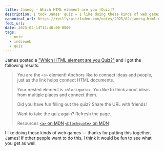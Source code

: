 ```yaml
---
title: Jamesg — Which HTML element are you [Quiz]?
description: I took James' quiz — I like doing these kinds of web games!
canonical_url: https://reillyspitzfaden.com/notes/2025/02/jamesg-html-quiz/
fedi_url:
date: 2025-02-14T12:40:00-0500
tags:
  - note
  - indieweb
  - quiz
---
```


James posted a ["Which HTML element are you Quiz?"](https://jamesg.blog/2025/02/13/html-quiz) and I got the following results:
> You are the `<a>` element!
> Anchors like to connect ideas and people, just as the link helps connect HTML documents.
>
> Your nested element is `<blockquote>`.
> You like to think about ideas from multiple places and connect them.
>
> Did you have fun filling out the quiz? Share the URL with friends!
>
> Want to take the quiz again? Refresh the page.
>
> Resources
> [`<a>` on MDN](https://developer.mozilla.org/en-US/docs/Web/HTML/Element/a)
> [`<blockquote>` on MDN](https://developer.mozilla.org/en-US/docs/Web/HTML/Element/a)

I like doing these kinds of web games — thanks for putting this together, James! If other people want to do this, I think it would be fun to see what you get as well.